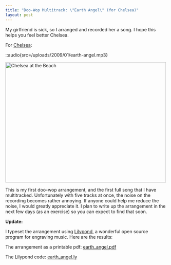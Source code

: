 ```yaml
---
title: "Doo-Wop Multitrack: \"Earth Angel\" (for Chelsea)"
layout: post
---
```


My girlfriend is sick, so I arranged and recorded her a song. I hope this helps you feel better Chelsea.

For [Chelsea](http://www.chelseahollow.com):

::audio{src=/uploads/2009/01/earth-angel.mp3}

<a href="/uploads/2009/01/n641786668_907689_2852.jpg"><img class="size-large wp-image-303" title="beach_chelea" src="/uploads/2009/01/n641786668_907689_2852-500x375.jpg" alt="Chelsea at the Beach" width="500" height="375" /></a>

This is my first doo-wop arrangement, and the first full song that I have multitracked. Unfortunately with five tracks at once, the noise on the recording becomes rather annoying. If anyone could help me reduce the noise, I would greatly appreciate it. I plan to write up the arrangement in the next few days (as an exercise) so you can expect to find that soon.

<strong>Update:</strong>

I typeset the arrangement using [Lilypond](http://lilypond.org/web/), a wonderful open source program for engraving music. Here are the results:

The arrangement as a printable pdf: [earth_angel.pdf](/uploads/2009/01/earth_angel.pdf)

The Lilypond code: [earth_angel.ly](/uploads/2009/01/earth_angel.ly)
